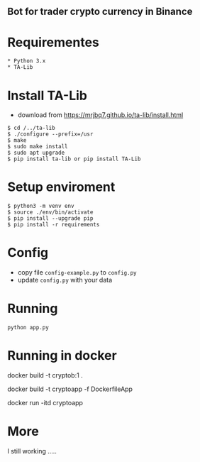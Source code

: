 ## Bot for trader crypto currency in Binance

# Requirementes

    * Python 3.x
    * TA-Lib

# Install TA-Lib

- download from https://mrjbq7.github.io/ta-lib/install.html

```
$ cd /../ta-lib
$ ./configure --prefix=/usr
$ make
$ sudo make install
$ sudo apt upgrade
$ pip install ta-lib or pip install TA-Lib
```

# Setup enviroment

```
$ python3 -m venv env
$ source ./env/bin/activate
$ pip install --upgrade pip
$ pip install -r requirements

```

# Config

- copy file `config-example.py` to `config.py`
- update `config.py` with your data

# Running

```
python app.py
```

# Running in docker

docker build -t cryptob:1 .

docker build -t cryptoapp -f DockerfileApp

docker run -itd cryptoapp

# More

I still working .....
